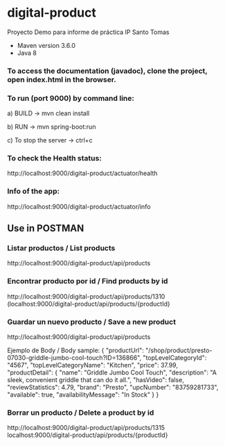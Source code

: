 # digital-product
Proyecto Demo para informe de práctica IP Santo Tomas

* Maven version 3.6.0
* Java 8

### To access the documentation (javadoc), clone the project, open index.html in the browser.

### To run (port 9000) by command line:

a)
BUILD -> mvn clean install

b)
RUN -> mvn spring-boot:run

c)
To stop the server -> ctrl+c

### To check the Health status:

http://localhost:9000/digital-product/actuator/health

### Info of the app:

http://localhost:9000/digital-product/actuator/info

## Use in POSTMAN

### Listar productos / List products
http://localhost:9000/digital-product/api/products

### Encontrar producto por id / Find products by id
http://localhost:9000/digital-product/api/products/1310  (localhost:9000/digital-product/api/products/{productId}

### Guardar un nuevo producto / Save a new product
http://localhost:9000/digital-product/api/products 

Ejemplo de Body / Body sample:
{
    "productUrl": "/shop/product/presto-07030-griddle-jumbo-cool-touch?ID=136866",
    "topLevelCategoryId": "4567",
    "topLevelCategoryName": "Kitchen",
    "price": 37.99,
    "productDetail": {
        "name": "Griddle Jumbo Cool Touch",
        "description": "A sleek, convenient griddle that can do it all.",
        "hasVideo": false,
        "reviewStatistics": 4.79,
        "brand": "Presto",
        "upcNumber": "83759281733",
        "available": true,
        "availabilityMessage": "In Stock"
    }
}

### Borrar un producto / Delete a product by id
http://localhost:9000/digital-product/api/products/1315 localhost:9000/digital-product/api/products/{productId}

